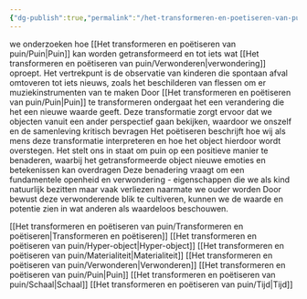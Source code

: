 ```yaml
---
{"dg-publish":true,"permalink":"/het-transformeren-en-poetiseren-van-puin/het-transformeren-en-poetiseren-van-puin/","dgPassFrontmatter":true}
---
```


we onderzoeken hoe [[Het transformeren en poëtiseren van puin/Puin\|Puin]] kan worden getransformeerd en  tot iets wat [[Het transformeren en poëtiseren van puin/Verwonderen\|verwondering]] oproept. Het vertrekpunt is de observatie van kinderen die spontaan afval omtoveren tot iets nieuws, zoals het beschilderen van flessen om er muziekinstrumenten van te maken⁠
Door [[Het transformeren en poëtiseren van puin/Puin\|Puin]] te transformeren ondergaat het een verandering die het een nieuwe waarde geeft. Deze transformatie zorgt ervoor dat we objecten vanuit een ander perspectief gaan bekijken, waardoor we onszelf en de samenleving kritisch bevragen⁠
Het poëtiseren beschrijft hoe wij als mens deze transformatie interpreteren en hoe het object hierdoor wordt overstegen. Het stelt ons in staat om puin op een positieve manier te benaderen, waarbij het getransformeerde object nieuwe emoties en betekenissen kan overdragen⁠
Deze benadering vraagt om een fundamentele openheid en verwondering - eigenschappen die we als kind natuurlijk bezitten maar vaak verliezen naarmate we ouder worden⁠
⁠Door bewust deze verwonderende blik te cultiveren, kunnen we de waarde en potentie zien in wat anderen als waardeloos beschouwen.

[[Het transformeren en poëtiseren van puin/Transformeren en poëtiseren\|Transformeren en poëtiseren]]
[[Het transformeren en poëtiseren van puin/Hyper-object\|Hyper-object]]
[[Het transformeren en poëtiseren van puin/Materialiteit\|Materialiteit]]
[[Het transformeren en poëtiseren van puin/Verwonderen\|Verwonderen]]
[[Het transformeren en poëtiseren van puin/Puin\|Puin]]
[[Het transformeren en poëtiseren van puin/Schaal\|Schaal]]
[[Het transformeren en poëtiseren van puin/Tijd\|Tijd]]


